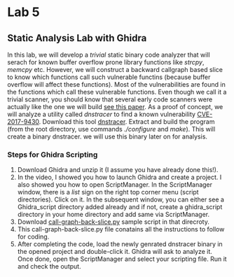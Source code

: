 # Lab 5

## Static Analysis Lab with Ghidra
In this lab, we will develop a *trivial* static binary code analyzer that will serach for known buffer overflow prone library functions like *strcpy*, *memcpy* etc. However, we will construct a backward callgraph based slice to know which functions call such vulnerable functins (because buffer overflow will affect these functions). Most of the vulnerabilities are found in the functions which call these vulnerable functions. Even though we call it a trivial scanner, you should know that several early code scanners were actually like the one we will build [see this paper](http://www.cs.virginia.edu/~evans/pubs/ieeesoftware.pdf). 
As a proof of concept, we will analyze a utility called *dnstracer* to find a known vulnerability [CVE-2017-9430](https://cve.mitre.org/cgi-bin/cvename.cgi?name=CVE-2017-9430). Download this tool [dnstracer](../code/dnstracer-1.9.tar.gz). Extract and build the program (from the root directory, use commands *./configure* and *make*). This will create a binary dnstracer. we will use this binary later on for analysis.

### Steps for Ghidra Scripting
1. Download Ghidra and unzip it (I assume you have already done this!).
2. In the video, I showed you how to launch Ghidra and create a project. I also showed you how to open ScriptManager. In the ScriptManager window, there is a *list* sign on the right top corner menu (script directories). Click on it. In the subsequent window, you can either see a Ghidra_script directory added already and if not, create a ghidra_script directory in your home directory and add same via ScriptManager.
3. Download [call-graph-back-slice.py](../code/call-graph-back-slice.py) sample script in that direcroty.
4. This call-graph-back-slice.py file conatains all the instructions to follow for coding.
5. After completing the code, load the newly genrated dnstracer binary in the opened project and double-click it. Ghidra will ask to analyze it. Once done, open the ScriptManager and select your scripting file. Run it and check the output.

